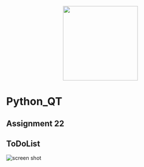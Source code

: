 <p align="center"><a href="https://www.sqlite.org" target="_blank"><img src="https://www.sqlite.org/images/sqlite370_banner.gif" width="200"></a></p><p></p>

# Python_QT

## Assignment 22
## **ToDoList**
![screen shot](https://raw.githubusercontent.com/Mohammadnematizade/Python_dataBase/main/Assignment%2022/1.png)
